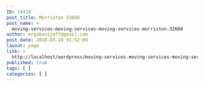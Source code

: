```yaml
---
ID: 14418
post_title: Morriston 32668
post_name: >
  moving-services-moving-services-moving-services-morriston-32668
author: mrgabonijeff@gmail.com
post_date: 2018-03-28 01:52:09
layout: page
link: >
  http://localhost/wordpress/moving-services-moving-services-moving-services-morriston-32668/
published: true
tags: [ ]
categories: [ ]
---
```

